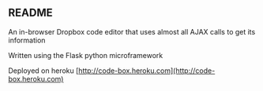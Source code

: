 README
------

An in-browser Dropbox code editor that uses almost all AJAX calls to get its information

Written using the Flask python microframework

Deployed on heroku [http://code-box.heroku.com](http://code-box.heroku.com)